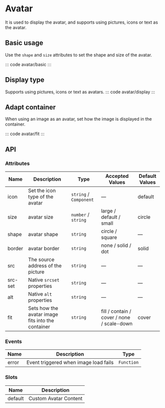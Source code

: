 <script setup>
import basic from 'exam/avatar/basic.vue'
import display from 'exam/avatar/display.vue'
import fit from 'exam/avatar/fit.vue'
</script>

# Avatar

It is used to display the avatar, and supports using pictures, icons or text as the avatar.

## Basic usage

Use the `shape` and `size` attributes to set the shape and size of the avatar.

::: code avatar/basic
<basic></basic>
:::

## Display type

Supports using pictures, icons or text as avatars.
::: code avatar/display
<display></display>
:::

## Adapt container

When using an image as an avatar, set how the image is displayed in the container.

::: code avatar/fit
<fit></fit>
:::

## API

### Attributes

| Name    | Description                                       | Type                   | Accepted Values                            | Default Values |
| ------- | ------------------------------------------------- | ---------------------- | ------------------------------------------ | -------------- |
| icon    | Set the icon type of the avatar                   | `string` / `Component` | —                                          | default        |
| size    | avatar size                                       | `number` / ` string`   | large / default / small                    | circle         |
| shape   | avatar shape                                      | `string`               | circle / square                            | —              |
| border  | avatar border                                     | `string`               | none / solid / dot                         | solid          |
| src     | The source address of the picture                 | `string`               | —                                          | —              |
| src-set | Native `srcset` properties                        | `string`               | —                                          | —              |
| alt     | Native `alt` properties                           | `string`               | —                                          | —              |
| fit     | Sets how the avatar image fits into the container | `string`               | fill / contain / cover / none / scale-down | cover          |

### Events

| Name  | Description                           | Type       |
| ----- | ------------------------------------- | ---------- |
| error | Event triggered when image load fails | `Function` |

### Slots

| Name    | Description           |
| ------- | --------------------- |
| default | Custom Avatar Content |

